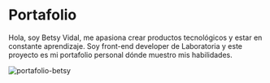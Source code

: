 # Portafolio

Hola, soy Betsy Vidal, me apasiona crear productos tecnológicos y estar en constante aprendizaje. Soy front-end developer
de Laboratoria y este proyecto es mi portafolio personal dónde muestro mis habilidades.

![portafolio-betsy](https://user-images.githubusercontent.com/30939075/36512811-1c9e816a-173a-11e8-8459-d7fd17cf5243.png)